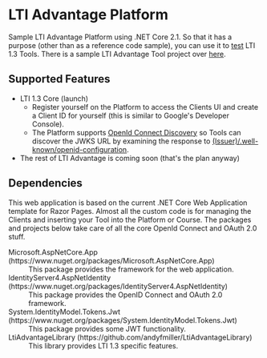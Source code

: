 # LTI Advantage Platform

Sample LTI Advantage Platform using .NET Core 2.1. So that it has a purpose (other than as a reference code sample), you can use it to [test](https://advantageplatform.azurewebsites.net/) LTI 1.3 Tools. There is a sample LTI Advantage Tool project over [here](https://github.com/andyfmiller/LtiAdvantageTool).

## Supported Features

- LTI 1.3 Core (launch)
   - Register yourself on the Platform to access the Clients UI and create a Client ID for yourself (this is similar to Google's Developer Console).
   - The Platform supports [OpenId Connect Discovery](https://openid.net/specs/openid-connect-discovery-1_0.html) so Tools can discover the JWKS URL by examining the response to [(Issuer)/.well-known/openid-configuration](https://advantageplatform.azurewebsites.net/.well-known/openid-configuration).
- The rest of LTI Advantage is coming soon (that's the plan anyway)

## Dependencies

This web application is based on the current .NET Core Web Application template for Razor Pages.
Almost all the custom code is for managing the Clients and inserting your Tool into the Platform or Course.
The packages and projects below take care of all the core OpenId Connect and OAuth 2.0 stuff.

<dl>
  <dt>Microsoft.AspNetCore.App (https://www.nuget.org/packages/Microsoft.AspNetCore.App)</dt>
  <dd>This package provides the framework for the web application.</dd>
  <dt>IdentityServer4.AspNetIdentity (https://www.nuget.org/packages/IdentityServer4.AspNetIdentity)</dt>
  <dd>This package provides the OpenID Connect and OAuth 2.0 framework.</dd>
  <dt>System.IdentityModel.Tokens.Jwt (https://www.nuget.org/packages/System.IdentityModel.Tokens.Jwt)</dt>
  <dd>This package provides some JWT functionality.</dd>
  <dt>LtiAdvantageLibrary (https://github.com/andyfmiller/LtiAdvantageLibrary)</dt>
  <dd>This library provides LTI 1.3 specific features.</dd>
</dl>
